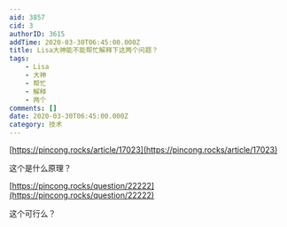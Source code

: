 ```yaml
---
aid: 3857
cid: 3
authorID: 3615
addTime: 2020-03-30T06:45:00.000Z
title: Lisa大神能不能帮忙解释下这两个问题？
tags:
    - Lisa
    - 大神
    - 帮忙
    - 解释
    - 两个
comments: []
date: 2020-03-30T06:45:00.000Z
category: 技术
---
```


[https://pincong.rocks/article/17023](https://pincong.rocks/article/17023)

这个是什么原理？

[https://pincong.rocks/question/22222](https://pincong.rocks/question/22222)

这个可行么？
